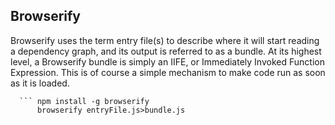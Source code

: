 ## Browserify
Browserify uses the term entry file(s) to describe where it will start reading a dependency graph, and its output is referred to as a bundle. At its highest level, a Browserify bundle is simply an IIFE, or Immediately Invoked Function Expression. This is of course a simple mechanism to make code run as soon as it is loaded.

      ``` npm install -g browserify
          browserify entryFile.js>bundle.js

